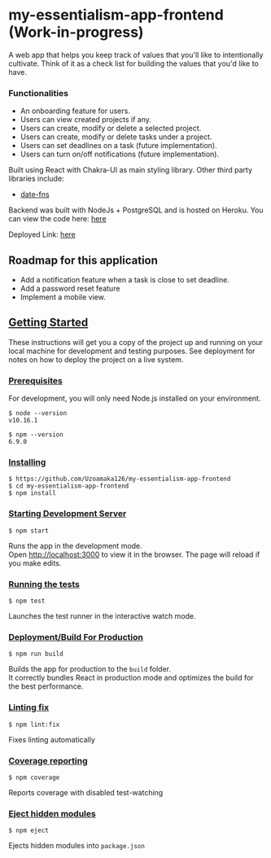 # my-essentialism-app-frontend (Work-in-progress)
A web app that helps you keep track of values that you'll like to intentionally cultivate. Think of it as a check list for building the values that you'd like to have. 

### Functionalities
* An onboarding feature for users.
* Users can view created projects if any.
* Users can create, modify or delete a selected project.
* Users can create, modify or delete tasks under a project.
* Users can set deadlines on a task (future implementation).
* Users can turn on/off notifications (future implementation).

Built using React with Chakra-UI as main styling library. Other third party libraries include:
* [date-fns](date-fns.org/)

Backend was built with NodeJs + PostgreSQL and is hosted on Heroku. You can view the code here: [here](https://github.com/Uzoamaka126/essentialism-backend) 

Deployed Link: [here](https://jolly-pasteur-2fc198.netlify.app/) 

## Roadmap for this application
* Add a notification feature when a task is close to set deadline.
* Add a password reset feature
* Implement a mobile view.

## [Getting Started](#Getting-started)

These instructions will get you a copy of the project up and running on your local machine for development and testing purposes. See deployment for notes on how to deploy the project on a live system.

### [Prerequisites](#Prerequisites)

For development, you will only need Node.js installed on your environment.

```
$ node --version
v10.16.1

$ npm --version
6.9.0
```

### [Installing](#Installing)

```
$ https://github.com/Uzoamaka126/my-essentialism-app-frontend
$ cd my-essentialism-app-frontend
$ npm install
```

### [Starting Development Server](#Starting-development-server)

 ```
 $ npm start
 ```

Runs the app in the development mode.<br />
Open [http://localhost:3000](http://localhost:3000) to view it in the browser. The page will reload if you make edits.<br />

### [Running the tests](#Running-the-tests)

```
$ npm test
```

Launches the test runner in the interactive watch mode.<br />

### [Deployment/Build For Production](#Deployment/Build-For-Production)

```
$ npm run build
```

Builds the app for production to the `build` folder.<br />
It correctly bundles React in production mode and optimizes the build for the best performance.

### [Linting fix](#Linting-fix)

```
$ npm lint:fix
```

Fixes linting automatically

### [Coverage reporting](#Coverage-reporting)

```
$ npm coverage
```

Reports coverage with disabled test-watching

### [Eject hidden modules](#Eject-hidden-modules)

```
$ npm eject
```

Ejects hidden modules into `package.json`
